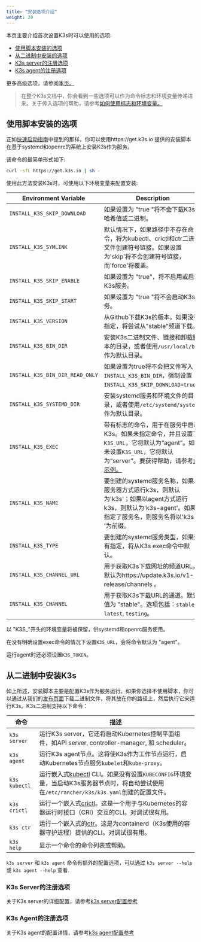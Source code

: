 ```yaml
---
title: "安装选项介绍"
weight: 20
---
```


本页主要介绍首次设置K3s时可以使用的选项:

- [使用脚本安装的选项](#使用脚本安装的选项)
- [从二进制中安装的选项](#从二进制中安装k3s)
- [K3s server的注册选项](#k3s-server的注册选项)
- [K3s agent的注册选项](#k3s-agent的注册选项)

更多高级选项，请参阅[本页。](/docs/k3s/advanced/_index)

> 在整个K3s文档中，你会看到一些选项可以作为命令标志和环境变量传递进来。关于传入选项的帮助，请参考[如何使用标志和环境变量。](/docs/k3s/installation/install-options/how-to-flags/_index)

## 使用脚本安装的选项

正如[快速启动指南](/docs/k3s/quick-start/_index)中提到的那样，你可以使用https://get.k3s.io 提供的安装脚本在基于systemd和openrc的系统上安装K3s作为服务。

该命令的最简单形式如下:
```sh
curl -sfL https://get.k3s.io | sh -
```

使用此方法安装K3s时，可使用以下环境变量来配置安装:

| Environment Variable | Description |
|-----------------------------|---------------------------------------------|
| `INSTALL_K3S_SKIP_DOWNLOAD` | 如果设置为 "true "将不会下载K3s的哈希值或二进制。 |
| `INSTALL_K3S_SYMLINK` | 默认情况下，如果路径中不存在命令，将为kubectl、crictl和ctr二进制文件创建符号链接。如果设置为'skip'将不会创建符号链接，而'force'将覆盖。 |
| `INSTALL_K3S_SKIP_ENABLE` | 如果设置为 "true"，将不启用或启动K3s服务。 |
| `INSTALL_K3S_SKIP_START` | 如果设置为 "true "将不会启动K3s服务。 |
| `INSTALL_K3S_VERSION` | 从Github下载K3s的版本。如果没有指定，将尝试从"stable"频道下载。 |
| `INSTALL_K3S_BIN_DIR` | 安装K3s二进制文件、链接和卸载脚本的目录，或者使用`/usr/local/bin`作为默认目录。 |
| `INSTALL_K3S_BIN_DIR_READ_ONLY` | 如果设置为true将不会把文件写入`INSTALL_K3S_BIN_DIR`，强制设置`INSTALL_K3S_SKIP_DOWNLOAD=true`。 |
| `INSTALL_K3S_SYSTEMD_DIR` | 安装systemd服务和环境文件的目录，或者使用`/etc/systemd/system`作为默认目录。 |
| `INSTALL_K3S_EXEC` | 带有标志的命令，用于在服务中启动K3s。如果未指定命令，并且设置了`K3S_URL`，它将默认为“agent”。如果未设置`K3S_URL`，它将默认为“server”。要获得帮助，请参考[此示例。](/docs/k3s/installation/install-options/how-to-flags/_index#示例-b-install_k3s_exec) |
| `INSTALL_K3S_NAME` | 要创建的systemd服务名称，如果以服务器方式运行k3s，则默认为'k3s'；如果以agent方式运行k3s，则默认为'k3s-agent'。如果指定了服务名，则服务名将以'k3s-'为前缀。 |
| `INSTALL_K3S_TYPE` | 要创建的systemd服务类型，如果没有指定，将从K3s exec命令中默认。
| `INSTALL_K3S_CHANNEL_URL` | 用于获取K3s下载网址的频道URL。默认为https://update.k3s.io/v1-release/channels 。
| `INSTALL_K3S_CHANNEL` | 用于获取K3s下载URL的通道。默认值为 "stable"。选项包括：`stable`, `latest`, `testing`。 |

以 "K3S_"开头的环境变量将被保留，供systemd和openrc服务使用。

在没有明确设置exec命令的情况下设置`K3S_URL`，会将命令默认为 "agent"。

运行agent时还必须设置`K3S_TOKEN`。

## 从二进制中安装K3s

如上所述，安装脚本主要是配置K3s作为服务运行。如果你选择不使用脚本，你可以通过从我们的[发布页面](https://github.com/rancher/k3s/releases/latest)下载二进制文件，将其放在你的路径上，然后执行它来运行K3s。K3s二进制支持以下命令：

命令 | 描述
--------|------------------
`k3s server` | 运行K3s server，它还将启动Kubernetes控制平面组件，如API server, controller-manager, 和 scheduler。
`k3s agent` |  运行K3s agent节点。这将使K3s作为工作节点运行，启动Kubernetes节点服务`kubelet`和`kube-proxy`。
`k3s kubectl` | 运行嵌入式[kubectl](https://kubernetes.io/docs/reference/kubectl/overview/) CLI。如果没有设置`KUBECONFIG`环境变量，当启动K3s服务器节点时，将自动尝试使用在`/etc/rancher/k3s/k3s.yaml`创建的配置文件。
`k3s crictl` | 运行一个嵌入式[crictl](https://github.com/kubernetes-sigs/cri-tools/blob/master/docs/crictl.md)。这是一个用于与Kubernetes的容器运行时接口（CRI）交互的CLI。对调试很有用。
`k3s ctr` | 运行一个嵌入式的[ctr](https://github.com/projectatomic/containerd/blob/master/docs/cli.md)。这是为containerd（K3s使用的容器守护进程）提供的CLI。对调试很有用。
`k3s help` | 显示一个命令的命令列表或帮助。

`k3s server` 和 `k3s agent` 命令有额外的配置选项，可以通过 `k3s server --help` 或 `k3s agent --help` 查看.

### K3s Server的注册选项

关于K3s server的详细配置，请参考[k3s server配置参考](/docs/k3s/installation/install-options/server-config/_index)

### K3s Agent的注册选项

关于K3s agent的配置详情，请参考[k3s agent配置参考](/docs/k3s/installation/install-options/agent-config/_index)
